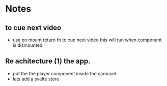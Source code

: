 # Notes

## to cue next video

- use on mount return fn to cue next video this will run when component is dismounted

## Re achitecture (1) the app.

- put the the player component inside the carousel.
- lets add a svelte store
